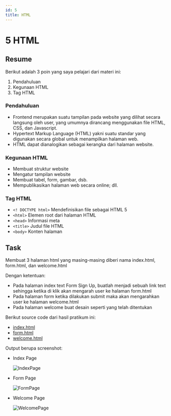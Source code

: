 ```yaml
---
id: 5
title: HTML
---
```


# 5 HTML

## Resume

Berikut adalah 3 poin yang saya pelajari dari materi ini:

1. Pendahuluan
2. Kegunaan HTML
3. Tag HTML

### Pendahuluan

- Frontend merupakan suatu tampilan pada website yang dilihat secara langsung oleh user, yang umumnya dirancang menggunakan file HTML, CSS, dan Javascript.
- Hypertext Markup Language (HTML) yakni suatu standar yang digunakan secara global untuk menampilkan halaman web.
- HTML dapat dianalogikan sebagai kerangka dari halaman website.

### Kegunaan HTML

- Membuat struktur website
- Mengatur tampilan website
- Membuat tabel, form, gambar, dsb.
- Mempublikasikan halaman web secara online; dll.

### Tag HTML

- `<! DOCTYPE html>`
  Mendefinisikan file sebagai HTML 5
- `<html>`
  Elemen root dari halaman HTML
- `<head>`
  Informasi meta
- `<title>`
  Judul file HTML
- `<body>`
  Konten halaman

## Task

Membuat 3 halaman html yang masing-masing diberi nama index.html, form.html, dan welcome.html

Dengan ketentuan:

- Pada halaman index text Form Sign Up, buatlah menjadi sebuah link text sehingga ketika di klik akan mengarah user ke halaman form.html
- Pada halaman form ketika dilakukan submit maka akan mengarahkan user ke halaman welcome.html
- Pada halaman welcome buat desain seperti yang telah ditentukan

Berikut source code dari hasil pratikum ini:

- [index.html](https://github.com/derrydwi/vue_derry-dwi-aditya-hendarto/blob/master/5_HTML/praktikum/index.html)
- [form.html](https://github.com/derrydwi/vue_derry-dwi-aditya-hendarto/blob/master/5_HTML/praktikum/form.html)
- [welcome.html](https://github.com/derrydwi/vue_derry-dwi-aditya-hendarto/blob/master/5_HTML/praktikum/welcome.html)

Output berupa screenshot:

- Index Page

  ![IndexPage](/5-html/IndexPage.png)

- Form Page

  ![FormPage](/5-html/FormPage.png)

- Welcome Page

  ![WelcomePage](/5-html/WelcomePage.png)
